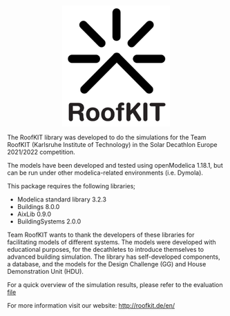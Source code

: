 <p align="center">
  <img src="roofkit/Resources/Images/roofkit_logo.bmp" width="250" height="280">
</p>
The RoofKIT library was developed to do the simulations for the Team RoofKIT (Karlsruhe Institute of Technology) in the Solar Decathlon Europe 2021/2022 competition. 

The models have been developed and tested using openModelica 1.18.1, but can be run under other modelica-related environments (i.e. Dymola).

This package requires the following libraries;
- Modelica standard library 3.2.3
- Buildings 8.0.0
- AixLib 0.9.0
- BuildingSystems 2.0.0

Team RoofKIT wants to thank the developers of these libraries for facilitating models of different systems. The models were developed with educational purposes, for the decathletes to introduce themselves to advanced building simulation. The library has self-developed components, a database, and the models for the Design Challenge (GG) and House Demonstration Unit (HDU).

For a quick overview of the simulation results, please refer to the evaluation [file](https://github.com/nicocarbo/RoofKIT/blob/main/roofkit/Resources/EvaluationResults/Results_D6.ipynb)

For more information visit our website: http://roofkit.de/en/

